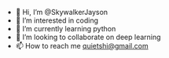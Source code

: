 - 👋 Hi, I’m @SkywalkerJayson
- 👀 I’m interested in coding
- 🌱 I’m currently learning python
- 💞️ I’m looking to collaborate on deep learning
- 📫 How to reach me quietshi@gmail.com

<!---
SkywalkerJayson/SkywalkerJayson is a ✨ special ✨ repository because its `README.md` (this file) appears on your GitHub profile.
You can click the Preview link to take a look at your changes.
--->
